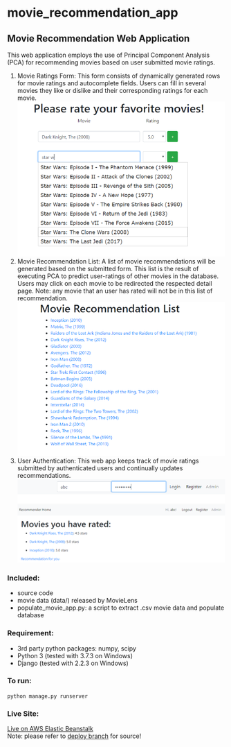 # movie_recommendation_app

## Movie Recommendation Web Application

This web application employs the use of Principal Component Analysis (PCA) for recommending movies based on user submitted movie ratings. <br />
1. Movie Ratings Form:
This form consists of dynamically generated rows for movie ratings and autocomplete fields. Users can fill in several movies they like or dislike and their corresponding ratings for each movie.
![1: Movie Ratings Submission](figures/autocomplete.png)
1. Movie Recommendation List:
A list of movie recommendations will be generated based on the submitted form. This list is the result of executing PCA to predict user-ratings of other movies in the database. Users may click on each movie to be redirected the respected detail page. Note: any movie that an user has rated will not be in this list of recommendation.
![2: Movie Recommendations ](figures/recommendation.png)
1. User Authentication:
This web app keeps track of movie ratings submitted by authenticated users and continually updates recommendations.
![3: Login ](figures/login.png)
![4: Personalized Recommendation ](figures/user_recommendation.png)

### Included:
* source code
* movie data (data/) released by MovieLens
* populate_movie_app.py: a script to extract .csv movie data and populate database

### Requirement:
* 3rd party python packages: numpy, scipy
* Python 3 (tested with 3.7.3 on Windows)
* Django (tested with 2.2.3 on Windows)

### To run:
```
python manage.py runserver
```

### Live Site:
[Live on AWS Elastic Beanstalk](http://movie-recommendation.us-west-1.elasticbeanstalk.com/) <br/>
Note: please refer to [deploy branch](https://github.com/rayjc/ml_recommendation_site/tree/deploy) for source!
